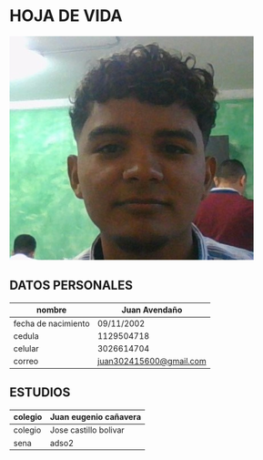 # HOJA DE VIDA
![foto](https://github.com/Juanjos0911/hojadevida/blob/main/WIN_20230227_08_11_05_Pro%20(2).jpg)

## DATOS PERSONALES
|nombre          |   Juan Avendaño   |
|----------------|--------------------|
|fecha de nacimiento|09/11/2002|
|cedula          |   1129504718      |
|celular         |3026614704         
|correo          |juan302415600@gmail.com| 

## ESTUDIOS
|colegio        |  Juan eugenio cañavera  |
|----------------|--------------------|
|colegio          |   Jose castillo bolivar     |
|sena|adso2|

